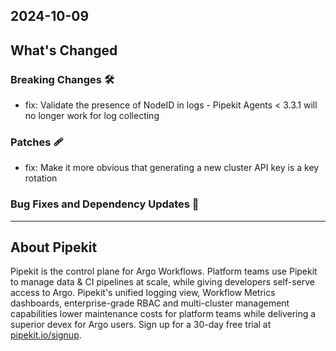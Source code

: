 ## 2024-10-09

## What's Changed
### Breaking Changes 🛠
* fix: Validate the presence of NodeID in logs - Pipekit Agents < 3.3.1 will no longer work for log collecting 
### Patches 🩹
* fix: Make it more obvious that generating a new cluster API key is a key rotation 



### Bug Fixes and Dependency Updates 🐞

---

## About Pipekit

Pipekit is the control plane for Argo Workflows. Platform teams use Pipekit to manage data & CI pipelines at scale, while giving developers self-serve access to Argo. Pipekit's unified logging view, Workflow Metrics dashboards, enterprise-grade RBAC and multi-cluster management capabilities lower maintenance costs for platform teams while delivering a superior devex for Argo users. Sign up for a 30-day free trial at [pipekit.io/signup](https://pipekit.io/signup?utm_campaign=release-notes).
